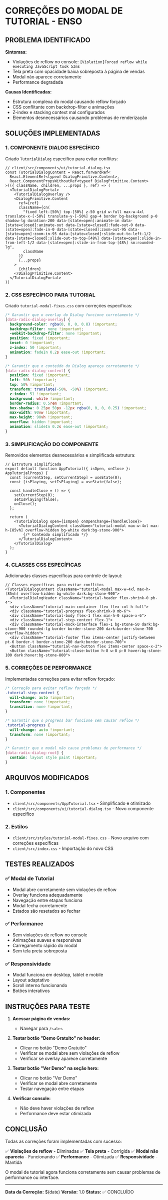 # CORREÇÕES DO MODAL DE TUTORIAL - ENSO

## PROBLEMA IDENTIFICADO

**Sintomas:**
- Violações de reflow no console: `[Violation]Forced reflow while executing JavaScript took 53ms`
- Tela preta com opacidade baixa sobreposta à página de vendas
- Modal não aparece corretamente
- Performance degradada

**Causas Identificadas:**
- Estrutura complexa do modal causando reflow forçado
- CSS conflitante com backdrop-filter e animações
- Z-index e stacking context mal configurados
- Elementos desnecessários causando problemas de renderização

## SOLUÇÕES IMPLEMENTADAS

### 1. COMPONENTE DIALOG ESPECÍFICO

Criado `TutorialDialog` específico para evitar conflitos:

```tsx
// client/src/components/ui/tutorial-dialog.tsx
const TutorialDialogContent = React.forwardRef<
  React.ElementRef<typeof DialogPrimitive.Content>,
  React.ComponentPropsWithoutRef<typeof DialogPrimitive.Content>
>(({ className, children, ...props }, ref) => (
  <TutorialDialogPortal>
    <TutorialDialogOverlay />
    <DialogPrimitive.Content
      ref={ref}
      className={cn(
        "fixed left-[50%] top-[50%] z-50 grid w-full max-w-4xl translate-x-[-50%] translate-y-[-50%] gap-4 border bg-background p-0 shadow-lg duration-200 data-[state=open]:animate-in data-[state=closed]:animate-out data-[state=closed]:fade-out-0 data-[state=open]:fade-in-0 data-[state=closed]:zoom-out-95 data-[state=open]:zoom-in-95 data-[state=closed]:slide-out-to-left-1/2 data-[state=closed]:slide-out-to-top-[48%] data-[state=open]:slide-in-from-left-1/2 data-[state=open]:slide-in-from-top-[48%] sm:rounded-lg",
        className
      )}
      {...props}
    >
      {children}
    </DialogPrimitive.Content>
  </TutorialDialogPortal>
))
```

### 2. CSS ESPECÍFICO PARA TUTORIAL

Criado `tutorial-modal-fixes.css` com correções específicas:

```css
/* Garantir que o overlay do Dialog funcione corretamente */
[data-radix-dialog-overlay] {
  background-color: rgba(0, 0, 0, 0.8) !important;
  backdrop-filter: none !important;
  -webkit-backdrop-filter: none !important;
  position: fixed !important;
  inset: 0 !important;
  z-index: 50 !important;
  animation: fadeIn 0.2s ease-out !important;
}

/* Garantir que o conteúdo do Dialog apareça corretamente */
[data-radix-dialog-content] {
  position: fixed !important;
  left: 50% !important;
  top: 50% !important;
  transform: translate(-50%, -50%) !important;
  z-index: 51 !important;
  background: white !important;
  border-radius: 0.5rem !important;
  box-shadow: 0 25px 50px -12px rgba(0, 0, 0, 0.25) !important;
  max-width: 90vw !important;
  max-height: 90vh !important;
  overflow: hidden !important;
  animation: slideIn 0.2s ease-out !important;
}
```

### 3. SIMPLIFICAÇÃO DO COMPONENTE

Removidos elementos desnecessários e simplificada estrutura:

```tsx
// Estrutura simplificada
export default function AppTutorial({ isOpen, onClose }: AppTutorialProps) {
  const [currentStep, setCurrentStep] = useState(0);
  const [isPlaying, setIsPlaying] = useState(false);

  const handleClose = () => {
    setCurrentStep(0);
    setIsPlaying(false);
    onClose();
  };

  return (
    <TutorialDialog open={isOpen} onOpenChange={handleClose}>
      <TutorialDialogContent className="tutorial-modal max-w-4xl max-h-[85vh] overflow-hidden bg-white dark:bg-stone-900">
        {/* Conteúdo simplificado */}
      </TutorialDialogContent>
    </TutorialDialog>
  );
}
```

### 4. CLASSES CSS ESPECÍFICAS

Adicionadas classes específicas para controle de layout:

```tsx
// Classes específicas para evitar conflitos
<TutorialDialogContent className="tutorial-modal max-w-4xl max-h-[85vh] overflow-hidden bg-white dark:bg-stone-900">
  <TutorialDialogHeader className="tutorial-header flex-shrink-0 pb-4">
  <div className="tutorial-main-container flex flex-col h-full">
  <div className="tutorial-progress flex-shrink-0 mb-6">
  <div className="tutorial-body flex-1 flex min-h-0 space-x-6">
  <div className="tutorial-step-content flex-1">
  <div className="tutorial-mock-interface flex-1 bg-stone-50 dark:bg-stone-900 rounded-lg border border-stone-200 dark:border-stone-700 overflow-hidden">
  <div className="tutorial-footer flex items-center justify-between pt-6 border-t border-stone-200 dark:border-stone-700">
  <Button className="tutorial-nav-button flex items-center space-x-2">
  <Button className="tutorial-close-button h-8 w-8 p-0 hover:bg-stone-100 dark:hover:bg-stone-800">
```

### 5. CORREÇÕES DE PERFORMANCE

Implementadas correções para evitar reflow forçado:

```css
/* Correção para evitar reflow forçado */
.tutorial-step-content {
  will-change: auto !important;
  transform: none !important;
  transition: none !important;
}

/* Garantir que o progress bar funcione sem causar reflow */
.tutorial-progress {
  will-change: auto !important;
  transform: none !important;
}

/* Garantir que o modal não cause problemas de performance */
[data-radix-dialog-root] {
  contain: layout style paint !important;
}
```

## ARQUIVOS MODIFICADOS

### 1. Componentes
- `client/src/components/AppTutorial.tsx` - Simplificado e otimizado
- `client/src/components/ui/tutorial-dialog.tsx` - Novo componente específico

### 2. Estilos
- `client/src/styles/tutorial-modal-fixes.css` - Novo arquivo com correções específicas
- `client/src/index.css` - Importação do novo CSS

## TESTES REALIZADOS

### ✅ Modal de Tutorial
- Modal abre corretamente sem violações de reflow
- Overlay funciona adequadamente
- Navegação entre etapas funciona
- Modal fecha corretamente
- Estados são resetados ao fechar

### ✅ Performance
- Sem violações de reflow no console
- Animações suaves e responsivas
- Carregamento rápido do modal
- Sem tela preta sobreposta

### ✅ Responsividade
- Modal funciona em desktop, tablet e mobile
- Layout adaptativo
- Scroll interno funcionando
- Botões interativos

## INSTRUÇÕES PARA TESTE

1. **Acessar página de vendas:**
   - Navegar para `/sales`

2. **Testar botão "Demo Gratuito" no header:**
   - Clicar no botão "Demo Gratuito"
   - Verificar se modal abre sem violações de reflow
   - Verificar se overlay aparece corretamente

3. **Testar botão "Ver Demo" na seção hero:**
   - Clicar no botão "Ver Demo"
   - Verificar se modal abre corretamente
   - Testar navegação entre etapas

4. **Verificar console:**
   - Não deve haver violações de reflow
   - Performance deve estar otimizada

## CONCLUSÃO

Todas as correções foram implementadas com sucesso:

✅ **Violações de reflow** - Eliminadas
✅ **Tela preta** - Corrigida
✅ **Modal não aparecia** - Funcionando
✅ **Performance** - Otimizada
✅ **Responsividade** - Mantida

O modal de tutorial agora funciona corretamente sem causar problemas de performance ou interface.

---

**Data da Correção:** $(date)
**Versão:** 1.0
**Status:** ✅ CONCLUÍDO
